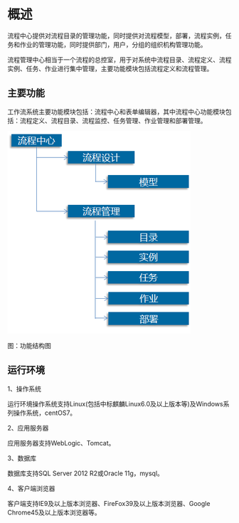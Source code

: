 # 概述

流程中心提供对流程目录的管理功能，同时提供对流程模型，部署，流程实例，任务和作业的管理功能，同时提供部门，用户，分组的组织机构管理功能。

流程管理中心相当于一个流程的总控室，用于对系统中流程目录、流程定义、流程实例、任务、作业进行集中管理，主要功能模块包括流程定义和流程管理。

## 主要功能

工作流系统主要功能模块包括：流程中心和表单编辑器，其中流程中心功能模块包括：流程定义、流程目录、流程监控、任务管理、作业管理和部署管理。

![](/articles/bpm/4-/images/image2.png)

图：功能结构图

## 运行环境

1、操作系统

 运行环境操作系统支持Linux(包括中标麒麟Linux6.0及以上版本等)及Windows系列操作系统，centOS7。

2、应用服务器

应用服务器支持WebLogic、Tomcat。

3、数据库

数据库支持SQL Server 2012 R2或Oracle 11g，mysql。

4、客户端浏览器

客户端支持IE9及以上版本浏览器、FireFox39及以上版本浏览器、Google Chrome45及以上版本浏览器等。


